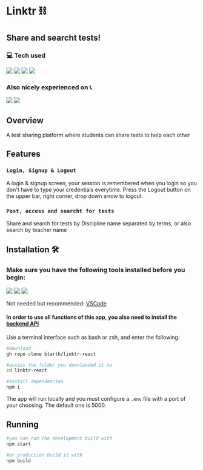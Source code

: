 # Linktr ⛓️
## Share and searcht tests!

### :computer: Tech used
<p>
	<img src="https://img.shields.io/badge/shell_script-%23121011.svg?style=for-the-badge&logo=gnu-bash&logoColor=white"/>
	<img src="https://img.shields.io/badge/npm-CB3837?style=for-the-badge&logo=npm&logoColor=white"/>
	<img src="https://img.shields.io/badge/React-20232A?style=for-the-badge&logo=react&logoColor=61DAFB"/>
	<img src="https://img.shields.io/badge/styled--components-DB7093?style=for-the-badge&logo=styled-components&logoColor=white"/>	
</p>

### Also nicely experienced on :telephone_receiver:
<p>
	<img src="https://img.shields.io/badge/Android-3DDC84?style=for-the-badge&logo=android&logoColor=white"/>
	<img src="https://img.shields.io/badge/iOS-000000?style=for-the-badge&logo=ios&logoColor=white" />
</p>

## Overview
A test sharing platform where students can share  tests to help each other

## Features

### ```Login, Signup & Logout```

A login & signup screen, your session is remembered when you login so you don't have to type your credentials everytime. Press the Logout button on the upper bar, right corner, drop down arrow to logout.

### ```Post, access and searcht for tests```

Share and search for tests by Discipline name separated by terms, or also search by teacher name


## Installation 🛠️
### Make sure you have the following tools installed before you begin:
<p>
	<a href="https://git-scm.com/"><img src="https://img.shields.io/badge/GIT-E44C30?style=for-the-badge&logo=git&logoColor=white"/></a>
	<a href="https://nodejs.org"><img src="https://img.shields.io/badge/Node.js-339933?style=for-the-badge&logo=nodedotjs&logoColor=white"/></a>
	<a href="https://www.npmjs.com/package/npm"><img src="https://img.shields.io/badge/npm-CB3837?style=for-the-badge&logo=npm&logoColor=white"/></a>
</p>
<p>Not needed but recommended: <a href="https://code.visualstudio.com/">VSCode</a></p>

#### In order to use all functions of this app, you also need to install the [backend API](https://github.com/blarth/linktr-api)

Use a terminal interface such as bash or zsh, and enter the following:
```bash
#download
gh repo clone blarth/linktr-react

#access the folder you downloaded it to
cd linktr-react

#install dependencies
npm i
```

The app will run locally and you must configure a ```.env``` file with a port of your choosing. The default one is 5000.
## Running
```bash
#you can run the development build with
npm start

#or production build it with
npm build
```
